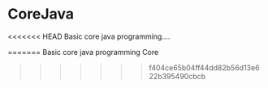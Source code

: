 # CoreJava
<<<<<<< HEAD
Basic core java programming....

=======
Basic core java programming
Core
>>>>>>> f404ce65b04ff44dd82b56d13e622b395490cbcb
